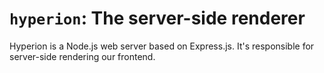 # `hyperion`: The server-side renderer

Hyperion is a Node.js web server based on Express.js. It's responsible for server-side rendering our frontend.
